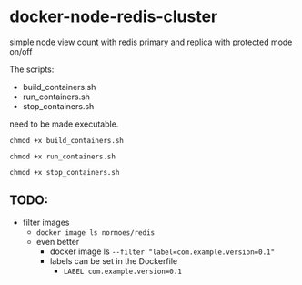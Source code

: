 # docker-node-redis-cluster
simple node view count with redis primary and replica with protected mode on/off


The scripts:
* build_containers.sh
* run_containers.sh
* stop_containers.sh

need to be made executable.

`chmod +x build_containers.sh`

`chmod +x run_containers.sh`

`chmod +x stop_containers.sh`



## TODO:
* filter images
  + `docker image ls normoes/redis`
  + even better
    - docker image ls `--filter "label=com.example.version=0.1"`
    - labels can be set in the Dockerfile
      + `LABEL com.example.version=0.1`
